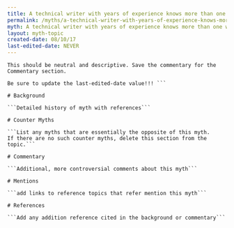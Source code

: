 ```yaml
---
title: A technical writer with years of experience knows more than one with less experience
permalink: /myths/a-technical-writer-with-years-of-experience-knows-more-than-one-with-less-experience
myth: A technical writer with years of experience knows more than one with less experience
layout: myth-topic
created-date: 08/10/17
last-edited-date: NEVER
---
```


```A summary description of the myth--no more than a line or two. 
This should be neutral and descriptive. Save the commentary for the 
Commentary section.

Be sure to update the last-edited-date value!!! ```

# Background

```Detailed history of myth with references```

# Counter Myths

```List any myths that are essentially the opposite of this myth.
If there are no such counter myths, delete this section from the topic.```

# Commentary

```Additional, more controversial comments about this myth```

# Mentions

```add links to reference topics that refer mention this myth```

# References

```Add any addition reference cited in the background or commentary```

